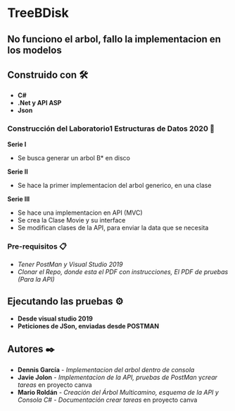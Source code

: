 # TreeBDisk

<h2>No funciono el arbol, fallo la implementacion en los modelos</h2>

## Construido con 🛠️

* **C#**
* **.Net y API ASP**
* **Json**

### Construcción del Laboratorio1 Estructuras de Datos 2020 🔧

**Serie I**

* Se busca generar un arbol B* en disco

**Serie II**

* Se hace la primer implementacion del arbol generico, en una clase

**Serie III**

* Se hace una implementacion en API (MVC)
* Se crea la Clase Movie y su interface
* Se modifican clases de la API, para enviar la data que se necesita



### Pre-requisitos 📋

* *Tener PostMan y Visual Studio 2019*
* *Clonar el Repo, donde esta el PDF con instrucciones, El PDF de pruebas (Para la API)*



## Ejecutando las pruebas ⚙️

* **Desde visual studio 2019**
* **Peticiones de JSon, enviadas desde POSTMAN**



## Autores ✒️

- **Dennis García** - *Implementacion del arbol dentro de consola*  
- **Javie Jolon** - *Implementacion de la API, pruebas de PostMan* y*crear tareas* en proyecto canva
- **Mario Roldán** - *Creación del Árbol Multicamino, esquema de la API y Consola C#* - *Documentación crear tareas* en proyecto canva



